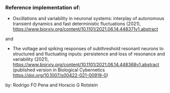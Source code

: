 ### Reference implementation of:

- Oscillations and variability in neuronal systems: interplay of autonomous transient dynamics and fast deterministic fluctuations (2021), 
https://www.biorxiv.org/content/10.1101/2021.06.14.448371v1.abstract

and 

- The voltage and spiking responses of subthreshold resonant neurons to structured and fluctuating inputs: persistence and loss of resonance and variability (2021),
https://www.biorxiv.org/content/10.1101/2021.06.14.448368v1.abstract (published version in Biological Cybernetics https://doi.org/10.1007/s00422-021-00919-0)

by: Rodrigo FO Pena and Horacio G Rotstein

